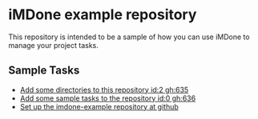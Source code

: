 iMDone example repository
====
This repository is intended to be a sample of how you can use iMDone to manage your project tasks.

Sample Tasks
----
- [Add some directories to this repository id:2 gh:635](#TODO:0)
- [Add some sample tasks to the repository id:0 gh:636](#TODO:30)
- [Set up the imdone-example repository at github](#DONE:0)
